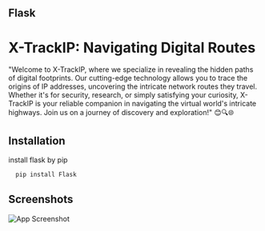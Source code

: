 ## Flask
# X-TrackIP: Navigating Digital Routes
"Welcome to X-TrackIP, where we specialize in revealing the hidden paths of digital footprints. Our cutting-edge technology allows you to trace the origins of IP addresses, uncovering the intricate network routes they travel. Whether it's for security, research, or simply satisfying your curiosity, X-TrackIP is your reliable companion in navigating the virtual world's intricate highways. Join us on a journey of discovery and exploration!" 😊🔍🌐
## Installation

install flask by pip

```bash
  pip install Flask
```
## Screenshots

![App Screenshot](https://firebasestorage.googleapis.com/v0/b/school-bcecd.appspot.com/o/Weather%2FScreenshot_2023-08-28-17-04-02-812_com.android.chrome.jpg?alt=media&token=62e1ded1-f03c-4b03-8be1-f41b18667099)

